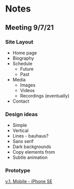 # Notes

## Meeting 9/7/21

### Site Layout

 - Home page
 - Biography
 - Schedule
   - Future
   - Past
 - Media
   - Images
   - Videos
   - Recordings (eventually) 
 - Contact

### Design ideas

 - Simple
 - Vertical
 - Lines - bauhaus?
 - Sans serif
 - Dark backgrounds
 - Copy elements from 
 - Subtle animation

### Prototype

[v.1. Mobile - iPhone SE](https://www.figma.com/proto/a91hXcAs3tqDYr5ZxjsPlQ/Johann-2021?page-id=0%3A1&node-id=3%3A2&viewport=2391%2C1089%2C0.6511968970298767&scaling=scale-down&show-proto-sidebar=1&starting-point-node-id=3%3A2)

